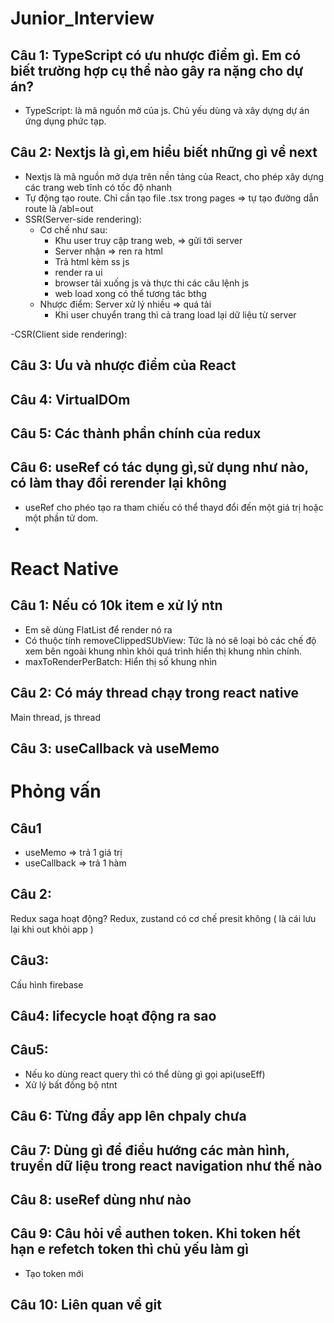 # Junior_Interview
## Câu 1: TypeScript có ưu nhược điểm gì. Em có biết trường hợp cụ thể nào gây ra nặng cho dự án?
- TypeScript: là mã nguồn mở của js. Chủ yếu dùng và xây dựng dự án ứng dụng phức tạp.

## Câu 2: Nextjs là gì,em hiểu biết những gì về next
- Nextjs là mã nguồn mở dựa trên nền tảng của React, cho phép xây dựng các trang web tĩnh có tốc độ nhanh
- Tự động tạo route. Chỉ cần tạo file .tsx trong pages => tự tạo đường dẫn route là /abl=out
- SSR(Server-side rendering): 
  - Cơ chế như sau: 
    - Khu user truy cập trang web, => gửi tới server
    - Server nhận => ren ra html
    - Trả html kèm ss js 
    - render ra ui
    - browser tải xuống js và thực thi các câu lệnh js
    - web load xong có thể tương tác bthg
  - Nhược điểm: Server xử lý nhiều => quá tải
    - Khi user chuyển trang thì cả trang load lại dữ liệu từ server

-CSR(Client side rendering):

## Câu 3: Ưu và nhược điểm của React
## Câu 4: VirtualDOm 

## Câu 5: Các thành phần chính của redux

## Câu 6: useRef có tác dụng gì,sử dụng như nào, có làm thay đổi rerender lại không
- useRef cho phéo tạo ra tham chiếu có thể thayd đổi đến một giá trị hoặc một phần tử dom.
- 



# React Native
## Câu 1: Nếu có 10k item e xử lý ntn
- Em sẽ dùng FlatList để render nó ra 
- Có thuộc tính removeClippedSUbView: Tức là nó sẽ loại bỏ các chế độ xem bên ngoài khung nhìn khỏi quá trình hiển thị khung nhìn chính.
- maxToRenderPerBatch: Hiển thị số khung nhìn 

## Câu 2: Có máy thread chạy trong react native
Main thread, js thread

## Câu 3: useCallback và useMemo


# Phỏng vấn 
## Câu1
- useMemo => trả 1 giá trị 
- useCallback => trả 1 hàm
## Câu 2: 
Redux saga hoạt động?
Redux, zustand có cơ chế presit không ( là cái lưu lại khi out khỏi app )
## Câu3: 
Cấu hình firebase
## Câu4: lifecycle hoạt động ra sao
## Câu5: 
- Nếu ko dùng react query thì có thể dùng gì gọi api(useEff)
- Xử lý bất đồng bộ ntnt
## Câu 6: Từng đẩy app lên chpaly chưa
## Câu 7: Dùng gì để điều hướng các màn hình, truyền dữ liệu trong react navigation như thế nào
## Câu 8: useRef dùng như nào
## Câu 9: Câu hỏi về authen token. Khi token hết hạn e refetch token thì chủ yếu làm gì
- Tạo token mới 
## Câu 10: Liên quan về git